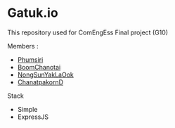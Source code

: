 # Gatuk.io

This repository used for ComEngEss Final project (G10)

Members :
- [Phumsiri](https://github.com/Phumsirii)
- [BoomChanotai](https://github.com/boomchanotai)
- [NongSunYakLaOok](https://github.com/Kchanatipz)
- [ChanatpakornD](https://github.com/ChanatpakornD)

Stack
- Simple
- ExpressJS
